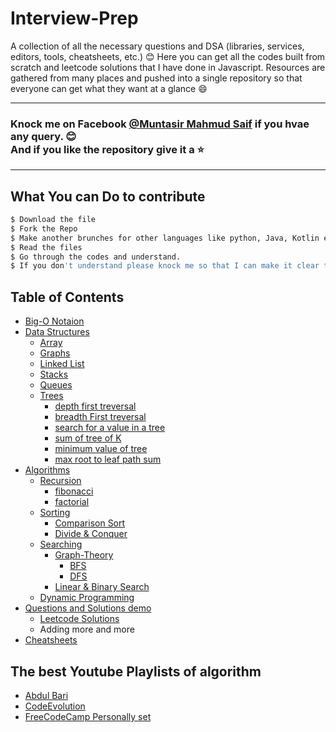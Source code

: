 # Interview-Prep

A collection of all the necessary questions and DSA (libraries, services, editors, tools, cheatsheets, etc.)
:blush: Here you can get all the codes built from scratch and leetcode solutions that I have done in Javascript. Resources are gathered from 
many places and pushed into a single repository so that everyone can get what they want at a glance :smile:
 
 ---
 
### Knock me on Facebook [@Muntasir Mahmud Saif](https://www.facebook.com/muntasir.m.saif) if you hvae any query. :blush: <br> And if you like the repository give it a :star: 

---

## What You can Do to contribute

```bash
$ Download the file
$ Fork the Repo
$ Make another brunches for other languages like python, Java, Kotlin even C++.
$ Read the files
$ Go through the codes and understand.
$ If you don't understand please knock me so that I can make it clear to you
```

## Table of Contents

* [Big-O Notaion](https://github.com/Saif64/Interview-prep/tree/master/Big-O)
* [Data Structures](https://github.com/Saif64/Interview-prep/tree/master/Data%20structures)
  * [Array](https://github.com/Saif64/Interview-prep/tree/master/Data%20structures/array)
  * [Graphs](https://github.com/Saif64/Interview-prep/tree/master/Data%20structures/graphs)
  * [Linked List](https://github.com/Saif64/Interview-prep/tree/master/Data%20structures/linkedlist)
  * [Stacks](https://github.com/Saif64/Interview-prep/tree/master/Data%20structures/stacks)
  * [Queues](https://github.com/Saif64/Interview-prep/tree/master/Data%20structures/queues)
  * [Trees](https://github.com/Saif64/Interview-prep/tree/master/Data%20structures/trees)
    * [depth first treversal](https://github.com/Saif64/Interview-prep/tree/master/Data%20structures/trees/depth_first_value)
    * [breadth First treversal](https://github.com/Saif64/Interview-prep/tree/master/Data%20structures/trees/breadth_first_values)
    * [search for a value in a tree](https://github.com/Saif64/Interview-prep/tree/master/Data%20structures/trees/tree_target_search)
    * [sum of tree of K](https://github.com/Saif64/Interview-prep/blob/master/Data%20structures/trees/tree_sum/tree_sum.js)
    * [minimum value of tree](https://github.com/Saif64/Interview-prep/blob/master/Data%20structures/trees/tree_min_value/tree_min_value.js)
    * [max root to leaf path sum](https://github.com/Saif64/Interview-prep/blob/master/Data%20structures/trees/max_root_to_leaf_path_sum/max_root.js)
* [Algorithms](https://github.com/Saif64/Interview-prep/tree/master/algorithms)
  * [Recursion](https://github.com/Saif64/Interview-prep/tree/master/algorithms/recursion)
    * [fibonacci]()
    * [factorial]()
  * [Sorting](https://github.com/Saif64/Interview-prep/tree/master/algorithms/sorting)
    * [Comparison Sort](https://github.com/Saif64/Interview-prep/tree/master/algorithms/sorting/comparison%20sort)
    * [Divide & Conquer](https://github.com/Saif64/Interview-prep/tree/master/algorithms/sorting/comparison%20sort/Divide%26Conquer)
  * [Searching](https://github.com/Saif64/Interview-prep/tree/master/algorithms/searching)
    * [Graph-Theory](https://github.com/Saif64/Interview-prep/tree/master/algorithms/searching/graph-theory)
      * [BFS](https://github.com/Saif64/Interview-prep/tree/master/algorithms/searching/graph-theory/BFS)
      * [DFS](https://github.com/Saif64/Interview-prep/tree/master/algorithms/searching/graph-theory/DFS)
    * [Linear & Binary Search](https://github.com/Saif64/Interview-prep/tree/master/algorithms/searching)
  * [Dynamic Programming](https://github.com/Saif64/Interview-prep/tree/master/algorithms/dynamic_programming)
* [Questions and Solutions demo](https://github.com/Saif64/Interview-prep/tree/master/questions)
  * [Leetcode Solutions](https://github.com/Saif64/Interview-prep/tree/master/questions/leetcode)
  * Adding more and more
* [Cheatsheets](https://github.com/Saif64/Interview-prep)

## The best Youtube Playlists of algorithm

* [Abdul Bari](https://www.youtube.com/playlist?list=PLDN4rrl48XKpZkf03iYFl-O29szjTrs_O)
* [CodeEvolution](https://www.youtube.com/playlist?list=PLC3y8-rFHvwiRYB4-HHKHblh3_bQNJTMa)
* [FreeCodeCamp Personally set](https://youtube.com/playlist?list=PL3dw3cTyGuIMtUdjhm4wwa9mQvduj_rSw)
